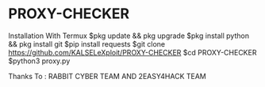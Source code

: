 # PROXY-CHECKER


Installation With Termux 
$pkg update && pkg upgrade
$pkg install python && pkg install git
$pip install requests
$git clone https://github.com/KALSELeXploit/PROXY-CHECKER
$cd PROXY-CHECKER
$python3 proxy.py

Thanks To : RABBIT CYBER TEAM AND 2EASY4HACK TEAM
